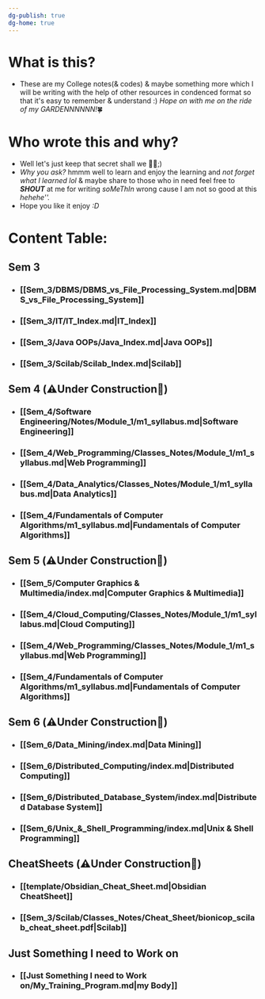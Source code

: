 ```yaml
---
dg-publish: true
dg-home: true
---
```

# What is this?
- These are my College notes(& codes) & maybe something more which I will be writing with the help of other resources in condenced format so that it's easy to remember & understand :) _Hope on with me on the ride of my GARDENNNNNN!_🍀

# Who wrote this and why?
- Well let's just keep that secret shall we 😶‍🌫️;)
- *Why you ask?* hmmm well to learn and enjoy the learning and _not forget what I learned lol_ & maybe share to those who in need feel free to ***SHOUT*** at me for writing *soMeThIn* wrong cause I am not so good at this *hehehe''.* 
- Hope you like it enjoy *:D*

# Content Table:

## Sem 3
- ### [[Sem_3/DBMS/DBMS_vs_File_Processing_System.md|DBMS_vs_File_Processing_System]]
- ### [[Sem_3/IT/IT_Index.md|IT_Index]]
- ### [[Sem_3/Java OOPs/Java_Index.md|Java OOPs]]
- ### [[Sem_3/Scilab/Scilab_Index.md|Scilab]]

## Sem 4 (⚠️Under Construction🚧)
- ### [[Sem_4/Software Engineering/Notes/Module_1/m1_syllabus.md|Software Engineering]]
- ### [[Sem_4/Web_Programming/Classes_Notes/Module_1/m1_syllabus.md|Web Programming]]
- ### [[Sem_4/Data_Analytics/Classes_Notes/Module_1/m1_syllabus.md|Data Analytics]]
- ### [[Sem_4/Fundamentals of Computer Algorithms/m1_syllabus.md|Fundamentals of Computer Algorithms]]


## Sem 5 (⚠️Under Construction🚧)
- ### [[Sem_5/Computer Graphics & Multimedia/index.md|Computer Graphics & Multimedia]]
- ### [[Sem_4/Cloud_Computing/Classes_Notes/Module_1/m1_syllabus.md|Cloud Computing]]
- ### [[Sem_4/Web_Programming/Classes_Notes/Module_1/m1_syllabus.md|Web Programming]]
- ### [[Sem_4/Fundamentals of Computer Algorithms/m1_syllabus.md|Fundamentals of Computer Algorithms]]


## Sem 6 (⚠️Under Construction🚧)
- ### [[Sem_6/Data_Mining/index.md|Data Mining]]
- ### [[Sem_6/Distributed_Computing/index.md|Distributed Computing]]
- ### [[Sem_6/Distributed_Database_System/index.md|Distributed Database System]]
- ### [[Sem_6/Unix_&_Shell_Programming/index.md|Unix & Shell Programming]]


## CheatSheets (⚠️Under Construction🚧)
- ### [[template/Obsidian_Cheat_Sheet.md|Obsidian CheatSheet]]
- ### [[Sem_3/Scilab/Classes_Notes/Cheat_Sheet/bionicop_scilab_cheat_sheet.pdf|Scilab]]

## Just Something I need to Work on
- ### [[Just Something I need to Work on/My_Training_Program.md|my Body]]